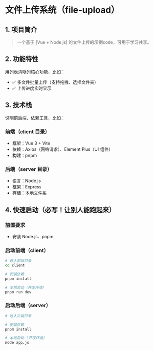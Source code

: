 # 文件上传系统（file-upload）

## 1. 项目简介  
> 一个基于 [Vue + Node.js] 的文件上传的示例code，可用于学习共享。  


## 2. 功能特性  
用列表清晰列核心功能，比如：  
- ✅ 多文件批量上传（支持拖拽、选择文件夹）  
- ✅ 上传进度实时显示  


## 3. 技术栈  
说明前后端、依赖工具，比如：  
### 前端（client 目录）  
- 框架：Vue 3 + Vite  
- 依赖：Axios（网络请求）、Element Plus（UI 组件）  
- 构建：pnpm 

### 后端（server 目录）  
- 语言：Node.js 
- 框架：Express
- 存储：本地文件系  


## 4. 快速启动（必写！让别人能跑起来）  
 

### 前置要求  
- 安装 Node.js、pnpm 

### 启动前端（client）  
```bash
# 进入前端目录
cd client  

# 安装依赖
pnpm install  

# 本地启动（开发环境）
pnpm run dev
```
### 启动后端（server）
```bash
# 进入后端目录

# 安装依赖
pnpm install

# 本地启动 (开发环境)
node app.js
```